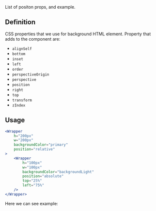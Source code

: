 List of positon props, and example.

## 	Definition

CSS properties that we use for background HTML element.
Property that adds to the component are:

- `alignSelf`
- `bottom`
- `inset`
- `left`
- `order`
- `perspectiveOrigin`
- `perspective`
- `position`
- `right`
- `top`
- `transform`
- `zIndex`


## Usage 

```jsx
<Wrapper
	h="200px"
	w="200px"
	backgroundColor="primary"
	position="relative"
>
	<Wrapper
		h="100px"
		w="100px"
		backgroundColor="backgroundLight"
		position="absolute"
		top="25%"
		left="75%"
	/>
</Wrapper>
```

Here we can see example:
